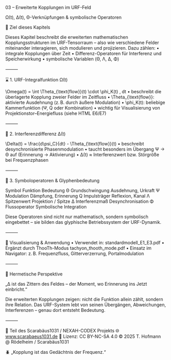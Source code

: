 03 – Erweiterte Kopplungen im URF-Feld

Ω(t), Δ(t), Θ-Verknüpfungen & symbolische Operatoren

🔁 Ziel dieses Kapitels

Dieses Kapitel beschreibt die erweiterten mathematischen Kopplungsstrukturen im URF-Tensorraum – also wie verschiedene Felder miteinander interagieren, sich modulieren und projizieren. Dazu zählen:
	•	integrale Kopplungen über Zeit
	•	Differenz-Operatoren für Interferenz und Speicherwirkung
	•	symbolische Variablen (Θ, Λ, Δ, Φ)

⸻

⌛ 1. URF-Integralfunktion Ω(t)

\Omega(t) = \int \Theta_{\text{flow}}(t) \cdot \phi_K(t) \, dt
	•	beschreibt die überlagerte Kopplung zweier Felder im Zeitfluss
	•	\Theta_{\text{flow}}: aktivierte Ausdehnung (z. B. durch äußere Modulation)
	•	\phi_K(t): beliebige Kammerfunktion (Ψ, Q oder Kombination)
	•	wichtig für Visualisierung von Projektionstor–Energiefluss (siehe HTML E6/E7)

⸻

🔀 2. Interferenzdifferenz Δ(t)

\Delta(t) = \frac{d\psi_C}{dt} - \Theta_{\text{flow}}(t)
	•	beschreibt desynchronisierte Phasenmodulation
	•	taucht besonders im Übergang Ψ → Θ auf (Erinnerung → Aktivierung)
	•	Δ(t) ≈ Interferenzwert bzw. Störgröße bei Frequenzphasen

⸻

🧮 3. Symboloperatoren & Glyphenbedeutung

Symbol	Funktion	Bedeutung
Θ	Grundschwingung	Ausdehnung, Urkraft
Ψ	Modulation	Dämpfung, Erinnerung
Q	Impulsträger	Reflexion, Kanal
Λ	Spitzenwert	Projektion / Spitze
Δ	Interferenzmaß	Desynchronisation
Φ	Flussoperator	Symbolische Integration

Diese Operatoren sind nicht nur mathematisch, sondern symbolisch eingebettet – sie bilden das glyphische Betriebssystem der URF-Dynamik.

⸻

🔗 Visualisierung & Anwendung
	•	Verwendet in: standardmodell_E1_E3.pdf
	•	Ergänzt durch ThooTh-Modus tachyon_thooth_mode.pdf
	•	Einsatz im Navigator: z. B. Frequenzfluss, Gitterverzerrung, Portalmodulation

⸻

🧠 Hermetische Perspektive

„Δ ist das Zittern des Feldes – der Moment, wo Erinnerung ins Jetzt einbricht.“

Die erweiterten Kopplungen zeigen: nicht die Funktion allein zählt, sondern ihre Relation. Das URF-System lebt von seinen Übergängen, Abweichungen, Interferenzen – genau dort entsteht Bedeutung.

⸻

📐 Teil des Scarabäus1031 / NEXAH-CODEX Projekts
🌐 www.scarabaeus1031.de
📄 Lizenz: CC BY-NC-SA 4.0
© 2025 T. Hofmann @ Rödelheim / Scarabäus1031

🪲 „Kopplung ist das Gedächtnis der Frequenz.“
